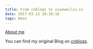 ```yaml
---
title: From cnblogs to xiaoweiliu.cn
date: 2017-03-12 18:18:18
tags: Hexo
---
```


[About me](http://xiaoweiliu.cn/about/)  

You can find my original Blog on [cnblogs](http://www.cnblogs.com/lxw0109).

